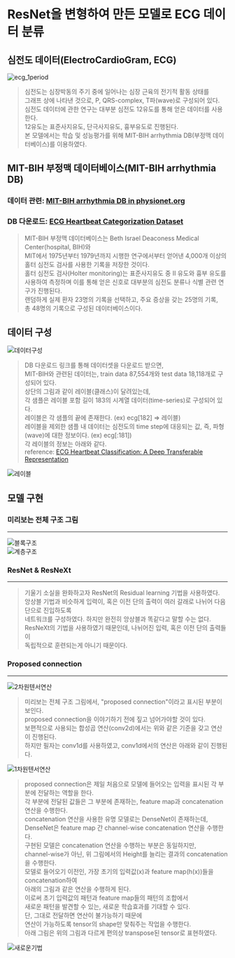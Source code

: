 # ResNet을 변형하여 만든 모델로 ECG 데이터 분류
## 심전도 데이터(ElectroCardioGram, ECG)  
![ecg_1period](https://user-images.githubusercontent.com/98927470/170816740-61509fff-935b-47d2-bdd8-71d68fdb8cd1.png)  
  
> 심전도는 심장박동의 주기 중에 일어나는 심장 근육의 전기적 활동 상태를  
> 그래프 상에 나타낸 것으로, P, QRS-complex, T파(wave)로 구성되어 있다.    
> 심전도 데이터에 관한 연구는 대부분 심전도 12유도를 통해 얻은 데이터를 사용한다.  
> 12유도는 표준사지유도, 단극사지유도, 흉부유도로 진행된다.  
> 본 모델에서는 학습 및 성능평가를 위해 MIT-BIH arrhythmia DB(부정맥 데이터베이스)를 이용하였다.  
   
## MIT-BIH 부정맥 데이터베이스(MIT-BIH arrhythmia DB)
### 데이터 관련: [MIT-BIH arrhythmia DB in physionet.org](https://www.physionet.org/content/mitdb/1.0.0/)  
### DB 다운로드: [ECG Heartbeat Categorization Dataset](https://www.kaggle.com/datasets/shayanfazeli/heartbeat)  
>   
> MIT-BIH 부정맥 데이터베이스는 Beth Israel Deaconess Medical Center(hospital, BIH)와  
> MIT에서 1975년부터 1979년까지 시행한 연구에서부터 얻어낸 4,000개 이상의  
> 홀터 심전도 검사를 사용한 기록을 저장한 것이다.  
> 홀터 심전도 검사(Holter monitoring)는 표준사지유도 중 Ⅱ 유도와 흉부 유도를  
> 사용하여 측정하며 이를 통해 얻은 신호로 대부분의 심전도 분류나 식별 관련 연구가 진행된다.  
> 랜덤하게 실제 환자 23명의 기록을 선택하고, 주요 증상을 갖는 25명의 기록,  
> 총 48명의 기록으로 구성된 데이터베이스이다.  
  
## 데이터 구성  
![데이터구성](https://user-images.githubusercontent.com/98927470/170815473-22bf99ac-ca95-44bf-a327-460074fe2cd1.PNG)
>   
> DB 다운로드 링크를 통해 데이터셋을 다운로드 받으면,  
> MIT-BIH와 관련된 데이터는, train data 87,554개와 test data 18,118개로 구성되어 있다.  
> 상단의 그림과 같이 레이블(클래스)이 달려있는데,  
> 각 샘플은 레이블 포함 길이 183의 시계열 데이터(time-series)로 구성되어 있다.  
> 레이블은 각 샘플의 끝에 존재한다. (ex) ecg[182] => 레이블)  
> 레이블을 제외한 샘플 내 데이터는 심전도의 time step에 대응되는 값, 즉, 파형(wave)에 대한 정보이다. (ex) ecg[:181])  
> 각 레이블의 정보는 아래와 같다.  
> reference: [ECG Heartbeat Classification: A Deep Transferable Representation](https://ieeexplore.ieee.org/abstract/document/8419425?casa_token=eOgA0A3Y3ngAAAAA:3D7mV0mtBCoIOmHrnHeCuADPcATXi7SCM7juaQ4McrrWKJehT1mfQQzLUYy48tNFoZQDNh2GFKOe)  
  
![레이블](https://user-images.githubusercontent.com/98927470/170815989-23e8a9a3-9409-47bf-b871-3c09477242ad.PNG)  
  
## 모델 구현
### 미리보는 전체 구조 그림  
------
![블록구조](https://user-images.githubusercontent.com/98927470/170817186-2dd9debc-336d-4bc2-98df-dd0851eebd5a.png)  
![계층구조](https://user-images.githubusercontent.com/98927470/170817723-391569db-17dc-46b6-925b-e8870933a4ee.png)  
  
  
### ResNet & ResNeXt  
------
> 기울기 소실을 완화하고자 ResNet의 Residual learning 기법을 사용하였다.  
> 앙상블 기법과 비슷하게 입력이, 혹은 이전 단의 출력이 여러 갈래로 나뉘어 다음 단으로 진입하도록  
> 네트워크를 구성하였다. 하지만 완전히 앙상블과 똑같다고 말할 수는 없다.  
> ResNeXt의 기법을 사용하였기 때문인데, 나뉘어진 입력, 혹은 이전 단의 출력들이  
> 독립적으로 훈련되는게 아니기 때문이다.  
  
  
### Proposed connection  
------
![2차원텐서연산](https://user-images.githubusercontent.com/98927470/170822360-0387ee57-d925-462a-9804-6194108137ab.PNG)  
> 미리보는 전체 구조 그림에서, "proposed connection"이라고 표시된 부분이 보인다.  
> proposed connection을 이야기하기 전에 짚고 넘어가야할 것이 있다.  
> 보편적으로 사용되는 합성곱 연산(conv2d)에서는 위와 같은 기준을 갖고 연산이 진행된다.  
> 하지만 필자는 conv1d를 사용하였고, conv1d에서의 연산은 아래와 같이 진행된다.  
  
![1차원텐서연산](https://user-images.githubusercontent.com/98927470/170822407-6b822a64-a8d2-4c63-b6c5-6a766bd747c3.PNG)  
  
> proposed connection은 제일 처음으로 모델에 들어오는 입력을 표시된 각 부분에 전달하는 역할을 한다.  
> 각 부분에 전달된 값들은 그 부분에 존재하는, feature map과 concatenation 연산을 수행한다.  
> concatenation 연산을 사용한 유명 모델로는 DenseNet이 존재하는데,  
> DenseNet은 feature map 간 channel-wise concatenation 연산을 수행한다.  
> 구현된 모델은 concatenation 연산을 수행하는 부분은 동일하지만,  
> channel-wise가 아닌, 위 그림에서의 Height를 늘리는 결과의 concatenation을 수행한다.  
> 모델로 들어오기 이전인, 가장 초기의 입력값(x)과 feature map(h(x))들을 concatenation하여  
> 아래의 그림과 같은 연산을 수행하게 된다.  
> 이로써 초기 입력값의 패턴과 feature map들의 패턴의 조합에서  
> 새로운 패턴을 발견할 수 있는, 새로운 학습효과를 기대할 수 있다.  
> 단, 그대로 전달하면 연산이 불가능하기 때문에  
> 연산이 가능하도록 tensor의 shape만 맞춰주는 작업을 수행한다.  
> 아래 그림은 위의 그림과 다르게 편의상 transpose된 tensor로 표현하였다.  
  
![새로운기법](https://user-images.githubusercontent.com/98927470/170823446-9c20e6c7-7e46-46d5-be4b-6b081d986316.png)
